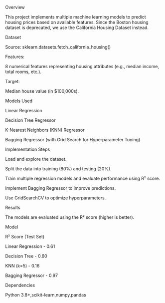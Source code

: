 Overview

This project implements multiple machine learning models to predict housing prices based on available features. Since the Boston housing dataset is deprecated, we use the California Housing Dataset instead.

Dataset

Source: sklearn.datasets.fetch_california_housing()

Features:

8 numerical features representing housing attributes (e.g., median income, total rooms, etc.).

Target:

Median house value (in $100,000s).


Models Used

Linear Regression

Decision Tree Regressor

K-Nearest Neighbors (KNN) Regressor

Bagging Regressor (with Grid Search for Hyperparameter Tuning)




Implementation Steps

Load and explore the dataset.

Split the data into training (80%) and testing (20%).

Train multiple regression models and evaluate performance using R² score.

Implement Bagging Regressor to improve predictions.

Use GridSearchCV to optimize hyperparameters.


Results

The models are evaluated using the R² score (higher is better).

Model

R² Score (Test Set)

Linear Regression - 0.61

Decision Tree - 0.60

KNN (k=5) - 0.16

Bagging Regressor - 0.97


Dependencies

Python 3.8+,scikit-learn,numpy,pandas
